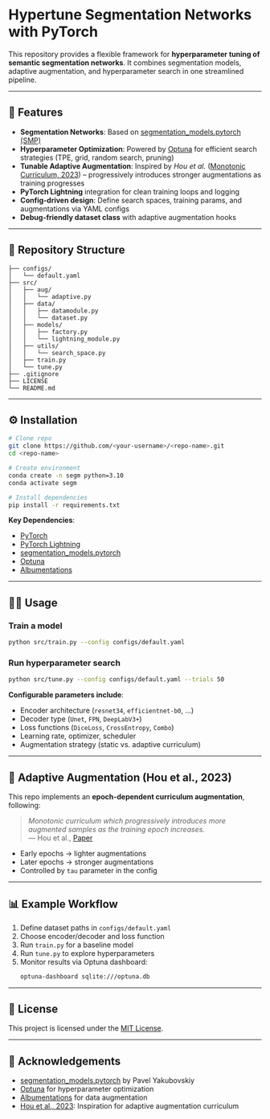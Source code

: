 # Hypertune Segmentation Networks with PyTorch

This repository provides a flexible framework for **hyperparameter tuning of semantic segmentation networks**. It combines segmentation models, adaptive augmentation, and hyperparameter search in one streamlined pipeline.

---

## 🚀 Features
- **Segmentation Networks**: Based on [segmentation_models.pytorch (SMP)](https://github.com/qubvel-org/segmentation_models.pytorch)  
- **Hyperparameter Optimization**: Powered by [Optuna](https://optuna.org/) for efficient search strategies (TPE, grid, random search, pruning)  
- **Tunable Adaptive Augmentation**: Inspired by *Hou et al.* ([Monotonic Curriculum, 2023](https://arxiv.org/abs/2309.04747)) – progressively introduces stronger augmentations as training progresses  
- **PyTorch Lightning** integration for clean training loops and logging  
- **Config-driven design**: Define search spaces, training params, and augmentations via YAML configs  
- **Debug-friendly dataset class** with adaptive augmentation hooks  

---

## 📂 Repository Structure
```
├── configs/
│   └── default.yaml
├── src/
│   ├── aug/
│   │   └── adaptive.py
│   ├── data/
│   │   ├── datamodule.py
│   │   └── dataset.py
│   ├── models/
│   │   ├── factory.py
│   │   └── lightning_module.py
│   ├── utils/
│   │   └── search_space.py
│   ├── train.py
│   └── tune.py
├── .gitignore
├── LICENSE
└── README.md
```

---

## ⚙️ Installation
```bash
# Clone repo
git clone https://github.com/<your-username>/<repo-name>.git
cd <repo-name>

# Create environment
conda create -n segm python=3.10
conda activate segm

# Install dependencies
pip install -r requirements.txt
```

**Key Dependencies**:
- [PyTorch](https://pytorch.org/)  
- [PyTorch Lightning](https://lightning.ai/docs/pytorch/stable/)  
- [segmentation_models.pytorch](https://github.com/qubvel-org/segmentation_models.pytorch)  
- [Optuna](https://optuna.org/)  
- [Albumentations](https://albumentations.ai/)  

---

## 🧑‍💻 Usage
### Train a model
```bash
python src/train.py --config configs/default.yaml
```

### Run hyperparameter search
```bash
python src/tune.py --config configs/default.yaml --trials 50
```

**Configurable parameters include**:
- Encoder architecture (`resnet34`, `efficientnet-b0`, …)  
- Decoder type (`Unet`, `FPN`, `DeepLabV3+`)  
- Loss functions (`DiceLoss`, `CrossEntropy`, `Combo`)  
- Learning rate, optimizer, scheduler  
- Augmentation strategy (static vs. adaptive curriculum)  

---

## 📖 Adaptive Augmentation (Hou et al., 2023)
This repo implements an **epoch-dependent curriculum augmentation**, following:

> *Monotonic curriculum which progressively introduces more augmented samples as the training epoch increases.*  
> — Hou et al., [Paper](https://arxiv.org/abs/2309.04747)

- Early epochs → lighter augmentations  
- Later epochs → stronger augmentations  
- Controlled by `tau` parameter in the config  

---

## 📊 Example Workflow
1. Define dataset paths in `configs/default.yaml`  
2. Choose encoder/decoder and loss function  
3. Run `train.py` for a baseline model  
4. Run `tune.py` to explore hyperparameters  
5. Monitor results via Optuna dashboard:
   ```bash
   optuna-dashboard sqlite:///optuna.db
   ```

---

## 📜 License
This project is licensed under the [MIT License](LICENSE).

---

## 🙌 Acknowledgements
- [segmentation_models.pytorch](https://github.com/qubvel-org/segmentation_models.pytorch) by Pavel Yakubovskiy  
- [Optuna](https://optuna.org/) for hyperparameter optimization  
- [Albumentations](https://albumentations.ai/) for data augmentation  
- [Hou et al., 2023](https://arxiv.org/abs/2309.04747): Inspiration for adaptive augmentation curriculum
